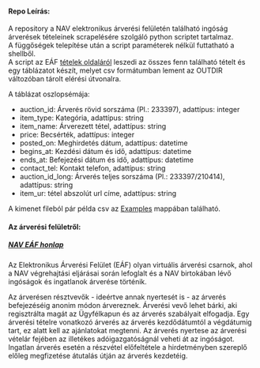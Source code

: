 
#### Repo Leírás:
A repository a NAV elektronikus árverési felületén található ingóság árverések tételeinek scrapelésére szolgáló python scriptet tartalmaz.  
A függőségek telepítése után a script paraméterek nélkül futtatható a shellből.  
A script az EÁF [tételek oldaláról](https://arveres.nav.gov.hu/index-meghirdetesek-ingosag.html?.actionId=action.auction.FilterAction&fi=kategoriaFilter&fk=auctionFilterData_1&v=-1&FRAME_SKIP_DEJAVU=1) leszedi az összes fenn található tételt és egy táblázatot készít, melyet csv formátumban lement az OUTDIR változóban tárolt elérési útvonalra.

A táblázat oszlopsémája:   
* auction_id: Árverés rövid sorszáma (Pl.: 233397), adattípus: integer  
* item_type: Kategória, adattípus: string  
* item_name: Árverezett tétel, adattípus: string   
* price: Becsérték, adattípus: integer  
* posted_on: Meghirdetés dátum, adattípus: datetime   	  
* begins_at: Kezdési dátum és idő, adattípus: datetime  	  
* ends_at: Befejezési dátum és idő, adattípus: datetime   
* contact_tel: Kontakt telefon, adattípus: string	  
* auction_id_long:  Árverés teljes sorszáma (Pl.: 233397/210414), adattípus: string  
* item_ur: tétel abszolút url címe, adattípus: string  

A kimenet fileból pár példa csv az [Examples](https://github.com/xngst/NAV-ingosag-arveres-scraper/tree/master/Examples) mappában található.

#### Az árverési felületről:
##### [NAV EÁF honlap](https://arveres.nav.gov.hu/index-fooldal-ingosag.html?.actionId=action.common.ActivateItemAction:1619340077560&item=mainPage)

Az Elektronikus Árverési Felület (EÁF) olyan virtuális árverési csarnok, ahol a NAV végrehajtási eljárásai során lefoglalt és a NAV birtokában lévő ingóságok és ingatlanok árverése történik.

Az árverésen résztvevők - ideértve annak nyertesét is - az árverés befejezéséig anonim módon árvereznek. Árverési vevő lehet bárki, aki regisztrálta magát az Ügyfélkapun és az árverés szabályait elfogadja. Egy árverési tételre vonatkozó árverés az árverés kezdődátumtól a végdátumig tart, ez alatt kell az ajánlatokat megtenni. Az árverés nyertese az árverési vételár fejében az illetékes adóigazgatóságnál veheti át az ingóságot. Ingatlan árverés esetén a részvétel előfeltétele a hirdetményben szereplő előleg megfizetése átutalás útján az árverés kezdetéig. 
